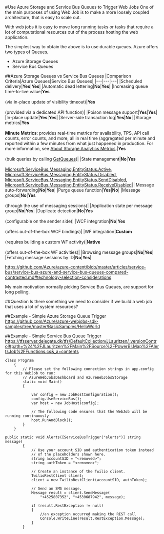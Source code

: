 #Use Azure Storage and Service Bus Queues to Trigger Web Jobs
One of the main purposes of using Web Job is to make a more loosely coupled architecture, that is easy to scale out. 

With web jobs it is easy to move long running tasks or tasks that require a lot of computational resources out of the process hosting the web application. 

The simplest way to obtain the above is to use durable queues. Azure offers two types of Queues.

* Azure Storage Queues
* Service Bus Queues

##Azure Storage Queues vs Service Bus Queues
|Comparison Criteria|Azure Queues|Service Bus Queues|
|---|---|---|
|Scheduled delivery|**Yes**|**Yes**|
|Automatic dead lettering|**No**|**Yes**|
|Increasing queue time-to-live value|**Yes**<br/><br/>(via in-place update of visibility timeout)|**Yes**<br/><br/>(provided via a dedicated API function)|
|Poison message support|**Yes**|**Yes**|
|In-place update|**Yes**|**Yes**|
|Server-side transaction log|**Yes**|**No**|
|Storage metrics|**Yes**<br/><br/>**Minute Metrics**: provides real-time metrics for availability, TPS, API call counts, error counts, and more, all in real time (aggregated per minute and reported within a few minutes from what just happened in production. For more information, see [About Storage Analytics Metrics](https://msdn.microsoft.com/library/azure/hh343258.aspx).|**Yes**<br/><br/>(bulk queries by calling [GetQueues](https://msdn.microsoft.com/library/azure/hh293128.aspx))|
|State management|**No**|**Yes**<br/><br/>[Microsoft.ServiceBus.Messaging.EntityStatus.Active](https://msdn.microsoft.com/library/azure/microsoft.servicebus.messaging.entitystatus.aspx), [Microsoft.ServiceBus.Messaging.EntityStatus.Disabled](https://msdn.microsoft.com/library/azure/microsoft.servicebus.messaging.entitystatus.aspx), [Microsoft.ServiceBus.Messaging.EntityStatus.SendDisabled](https://msdn.microsoft.com/library/azure/microsoft.servicebus.messaging.entitystatus.aspx), [Microsoft.ServiceBus.Messaging.EntityStatus.ReceiveDisabled](https://msdn.microsoft.com/library/azure/microsoft.servicebus.messaging.entitystatus.aspx)|
|Message auto-forwarding|**No**|**Yes**|
|Purge queue function|**Yes**|**No**|
|Message groups|**No**|**Yes**<br/><br/>(through the use of messaging sessions)|
|Application state per message group|**No**|**Yes**|
|Duplicate detection|**No**|**Yes**<br/><br/>(configurable on the sender side)|
|WCF integration|**No**|**Yes**<br/><br/>(offers out-of-the-box WCF bindings)|
|WF integration|**Custom**<br/><br/>(requires building a custom WF activity)|**Native**<br/><br/>(offers out-of-the-box WF activities)|
|Browsing message groups|**No**|**Yes**|
|Fetching message sessions by ID|**No**|**Yes**|

https://github.com/Azure/azure-content/blob/master/articles/service-bus/service-bus-azure-and-service-bus-queues-compared-contrasted.md#technology-selection-considerations 

My main motivation normally picking Service Bus Queues, are support for long polling. 


##Question
Is there something we need to consider if we build a web job that uses a lot of system resources? 

##Example - Simple Azure Storage Queue Trigger
https://github.com/Azure/azure-webjobs-sdk-samples/tree/master/BasicSamples/HelloWorld


##Example - Simple Service Bus Queue Trigger
https://tfsserver.delegate.dk/tfs/DefaultCollection/JLauritzen/_versionControl#path=%24%2FJLauritzen%2FMain%2FSource%2FPowerBI.Map%2FAlertsJob%2FFunctions.cs&_a=contents

```
class Program
    {
        // Please set the following connection strings in app.config for this WebJob to run:
        // AzureWebJobsDashboard and AzureWebJobsStorage
        static void Main()
        {

            var config = new JobHostConfiguration();
            config.UseServiceBus();
            var host = new JobHost(config);
            
            // The following code ensures that the WebJob will be running continuously
            host.RunAndBlock();
        }
    }
``` 

```
public static void Alerts([ServiceBusTrigger("alerts")] string message)
        {
            // Use your account SID and authentication token instead
            // of the placeholders shown here.
            string accountSID = "<removed>";
            string authToken = "<removed>";

            // Create an instance of the Twilio client.
            TwilioRestClient client;
            client = new TwilioRestClient(accountSID, authToken);

            // Send an SMS message.
            Message result = client.SendMessage(
                "+4525807352", "+4530687942", message);

            if (result.RestException != null)
            {
                //an exception occurred making the REST call
                Console.WriteLine(result.RestException.Message);
            }
        }
```        